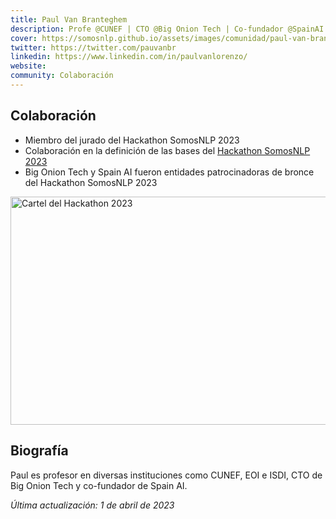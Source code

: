 ```yaml
---
title: Paul Van Branteghem
description: Profe @CUNEF | CTO @Big Onion Tech | Co-fundador @SpainAI
cover: https://somosnlp.github.io/assets/images/comunidad/paul-van-branteghem.avif
twitter: https://twitter.com/pauvanbr
linkedin: https://www.linkedin.com/in/paulvanlorenzo/
website: 
community: Colaboración
---
```


## Colaboración

- Miembro del jurado del Hackathon SomosNLP 2023
- Colaboración en la definición de las bases del [Hackathon SomosNLP 2023](https://somosnlp.org/blog/hackathon-2023)
- Big Onion Tech y Spain AI fueron entidades patrocinadoras de bronce del Hackathon SomosNLP 2023

<div class="flex justify-center">
    <a href="https://somosnlp.org/hackathon" target="_blank">
        <img src="https://github.com/somosnlp/assets/raw/main/images/eventos/230320_hackathon_llms_fecha_extendida.jpg"
            width="650" height="365" alt="Cartel del Hackathon 2023" />
    </a>
</div>

## Biografía

Paul es profesor en diversas instituciones como CUNEF, EOI e ISDI, CTO de Big Onion Tech y co-fundador de Spain AI.

*Última actualización: 1 de abril de 2023*
